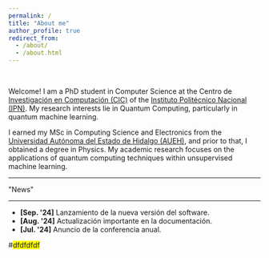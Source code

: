 ```yaml
---
permalink: /
title: "About me"
author_profile: true
redirect_from: 
  - /about/
  - /about.html
---
```

 
<br>

Welcome! I am a PhD student in Computer Science at the Centro de [Investigación en Computación (CIC)](https://www.cic.ipn.mx/) of the [Instituto Politécnico Nacional (IPN)](https://www.ipn.mx/). My research interests lie in Quantum Computing, particularly in quantum machine learning. 

I earned my MSc in Computing Science and Electronics from the [Universidad Autónoma del Estado de Hidalgo (AUEH)](https://www.uaeh.edu.mx/), and prior to that, I obtained a degree in Physics. 
My academic research focuses on the applications of quantum computing techniques within unsupervised machine learning.

---

"News"

---

- **[Sep. '24]** Lanzamiento de la nueva versión del software.
- **[Aug. '24]** Actualización importante en la documentación.
- **[Jul. '24]** Anuncio de la conferencia anual.

#<span style="background-color:yellow;">dfdfdfdf</span>
